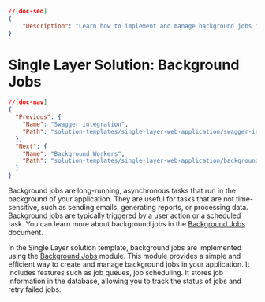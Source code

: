 ```json
//[doc-seo]
{
    "Description": "Learn how to implement and manage background jobs in your Single Layer solution using ABP Framework for efficient task handling."
}
```

# Single Layer Solution: Background Jobs

```json
//[doc-nav]
{
  "Previous": {
    "Name": "Swagger integration",
    "Path": "solution-templates/single-layer-web-application/swagger-integration"
  },
  "Next": {
    "Name": "Background Workers",
    "Path": "solution-templates/single-layer-web-application/background-workers"
  }
}
```

Background jobs are long-running, asynchronous tasks that run in the background of your application. They are useful for tasks that are not time-sensitive, such as sending emails, generating reports, or processing data. Background jobs are typically triggered by a user action or a scheduled task. You can learn more about background jobs in the [Background Jobs](../../framework/infrastructure/background-jobs/index.md) document.

In the Single Layer solution template, background jobs are implemented using the [Background Jobs](../../modules/background-jobs.md) module. This module provides a simple and efficient way to create and manage background jobs in your application. It includes features such as job queues, job scheduling. It stores job information in the database, allowing you to track the status of jobs and retry failed jobs.